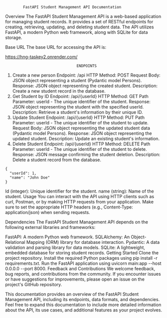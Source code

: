             FastAPI Student Management API Documentation
Overview
The FastAPI Student Management API is a web-based application for managing student records. It provides a set of RESTful endpoints for creating, retrieving, updating, and deleting student data. The API utilizes FastAPI, a modern Python web framework, along with SQLite for data storage.

Base URL
The base URL for accessing the API is:

https://hng-taskey2.onrender.com/


                                    ENDPOINTS
1. Create a new person
  Endpoint: /api
  HTTP Method: POST
  Request Body: JSON object representing a student (Pydantic model Persons).
  Response: JSON object representing the created student.
  Description: Create a new student record in the database.
2. Get Student by ID
  Endpoint: /api/{userId}
  HTTP Method: GET
  Path Parameter: userId - The unique identifier of the student.
  Response: JSON object representing the student with the specified userId.
  Description: Retrieve a student's information by their unique ID.
3. Update Student
  Endpoint: /api/{userId}
  HTTP Method: PUT
  Path Parameter: userId - The unique identifier of the student to update.
  Request Body: JSON object representing the updated student data (Pydantic model Persons).
  Response: JSON object representing the updated student.
  Description: Update an existing student's information.
4. Delete Student
  Endpoint: /api/{userId}
  HTTP Method: DELETE
  Path Parameter: userId - The unique identifier of the student to delete.
  Response: JSON message confirming the student deletion.
  Description: Delete a student record from the database.

```
{
  "userId": 1,
  "name": "John Doe"
}
```
Id (integer): Unique identifier for the student.
name (string): Name of the student.
Usage
You can interact with the API using HTTP clients such as curl, Postman, or by making HTTP requests from your application. Make sure to set the appropriate HTTP headers (e.g., Content-Type: application/json) when sending requests.

Dependencies
The FastAPI Student Management API depends on the following external libraries and frameworks:

FastAPI: A modern Python web framework.
SQLAlchemy: An Object-Relational Mapping (ORM) library for database interaction.
Pydantic: A data validation and parsing library for data models.
SQLite: A lightweight, embedded database for storing student records.
Getting Started
Clone the project repository.
Install the required Python packages using pip install -r requirements.txt.
Run the FastAPI application using uvicorn main:app --host 0.0.0.0 --port 8000.
Feedback and Contributions
We welcome feedback, bug reports, and contributions from the community. If you encounter issues or have suggestions for improvements, please open an issue on the project's GitHub repository.


This documentation provides an overview of the FastAPI Student Management API, including its endpoints, data formats, and dependencies. Feel free to expand this documentation to include more detailed information about the API, its use cases, and additional features as your project evolves.




